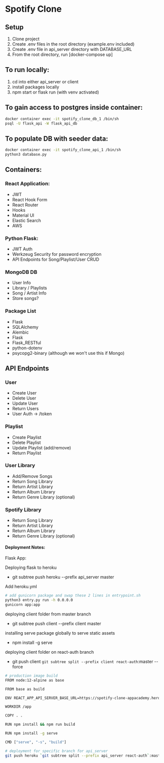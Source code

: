 # Spotify Clone

## Setup
1. Clone project
2. Create .env files in the root directory (example.env included)
3. Create .env file in api_server directory with DATABASE_URL
4. From the root directory, run [docker-compose up]

## To run locally:
1. cd into either api_server or client
2. install packages locally
3. npm start or flask run (with venv activated)

## To gain access to postgres inside container:
```bash
docker container exec -it spotify_clone_db_1 /bin/sh
psql -U flask_api -W flask_api_db
```
## To populate DB with seeder data:
```bash
docker container exec -it spotify_clone_api_1 /bin/sh
python3 database.py
```

## Containers:
### React Application:
- JWT
- React Hook Form
- React Router
- Hooks
- Material UI
- Elastic Search
- AWS

### Python Flask:
- JWT Auth
- Werkzeug Security for password encryption
- API Endpoints for Song/Playlist/User CRUD

### MongoDB DB
- User Info
- Library / Playlists
- Song / Artist Info
- Store songs?


### Package List
- Flask
- SQLAlchemy
- Alembic
- Flask
- Flask_RESTful
- python-dotenv
- psycopg2-binary (although we won't use this if Mongo)

## API Endpoints

### User
- Create User
- Delete User
- Update User
- Return Users
- User Auth -> /token

### Playlist
- Create Playlist
- Delete Playlist
- Update Playlist (add/remove)
- Return Playlist

### User Library
- Add/Remove Songs
- Return Song Library
- Return Artist Library
- Return Album Library
- Return Genre Library (optional)

### Spotify Library
- Return Song Library
- Return Artist Library
- Return Album Library
- Return Genre Library (optional)


#### Deployment Notes:
Flask App:

Deploying flask to heroku
- git subtree push heroku --prefix api_server master

Add heroku.yml
```bash
# add gunicorn package and swap these 2 lines in entrypoint.sh
python3 entry.py run -h 0.0.0.0
gunicorn app:app
```

deploying client folder from master branch
- git subtree push client --prefix client master


installing serve package globally to serve static assets
- npm install -g serve

deploying client folder on react-auth branch
- git push client `git subtree split --prefix client react-auth`:master --force

```bash
# production image build
FROM node:12-alpine as base

FROM base as build

ENV REACT_APP_API_SERVER_BASE_URL=https://spotify-clone-appacademy.herokuapp.com

WORKDIR /app

COPY . .

RUN npm install && npm run build

RUN npm install -g serve

CMD ["serve", "-s", "build"]
```

```bash
# deployment for specific branch for api_server
git push heroku `git subtree split --prefix api_server react-auth`:master --force
```
